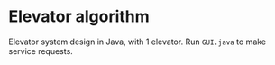# Elevator algorithm

Elevator system design in Java, with 1 elevator. Run `GUI.java` to make service requests.